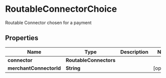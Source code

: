 

# RoutableConnectorChoice

Routable Connector chosen for a payment

## Properties

| Name | Type | Description | Notes |
|------------ | ------------- | ------------- | -------------|
|**connector** | **RoutableConnectors** |  |  |
|**merchantConnectorId** | **String** |  |  [optional] |



